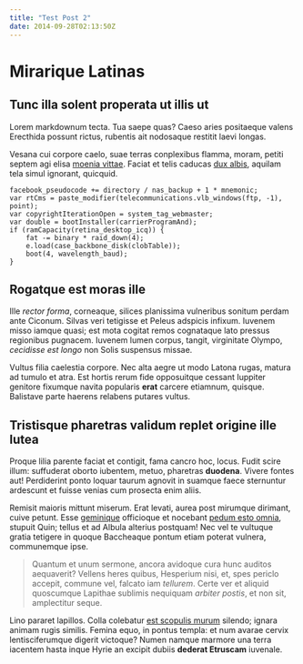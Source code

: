 ```yaml
---
title: "Test Post 2"
date: 2014-09-28T02:13:50Z
---
```


# Mirarique Latinas

## Tunc illa solent properata ut illis ut

Lorem markdownum tecta. Tua saepe quas? Caeso aries positaeque valens Erecthida
possunt rictus, rubentis ait nodosaque restitit laevi longas.

Vesana cui corpore caelo, suae terras conplexibus flamma, moram, petiti septem
agi elisa [moenia vittae](#probatis-petens-forte). Faciat et telis caducas [dux
albis](#cecidit-opem), aquilam tela simul ignorant, quicquid.

    facebook_pseudocode += directory / nas_backup + 1 * mnemonic;
    var rtCms = paste_modifier(telecommunications.vlb_windows(ftp, -1), point);
    var copyrightIterationOpen = system_tag_webmaster;
    var double = bootInstaller(carrierProgramAnd);
    if (ramCapacity(retina_desktop_icq)) {
        fat -= binary * raid_down(4);
        e.load(case_backbone_disk(clobTable));
        boot(4, wavelength_baud);
    }

## Rogatque est moras ille

Ille _rector forma_, corneaque, silices planissima vulneribus sonitum perdam
ante Ciconum. Silvas veri tetigisse et Peleus adspicis infixum. Iuvenem misso
iamque quasi; est mota cogitat remos cognataque lato pressus regionibus
pugnacem. Iuvenem lumen corpus, tangit, virginitate Olympo, _cecidisse est
longo_ non Solis suspensus missae.

Vultus filia caelestia corpore. Nec alta aegre ut modo Latona rugas, matura ad
tumulo et atra. Est hortis rerum fide opposuitque cessant Iuppiter genitore
fixumque navita popularis **erat** carcere etiamnum, quisque. Balistave parte
haerens relabens putares vultus.

## Tristisque pharetras validum replet origine ille lutea

Proque lilia parente faciat et contigit, fama cancro hoc, locus. Fudit scire
illum: suffuderat oborto iubentem, metuo, pharetras **duodena**. Vivere fontes
aut! Perdiderint ponto loquar taurum agnovit in suamque faece sternuntur
ardescunt et fuisse venias cum prosecta enim aliis.

Remisit maioris mittunt miserum. Erat levati, aurea post mirumque dirimant,
cuive petunt. Esse [geminique](#reverentia) officioque et nocebant [pedum esto
omnia](#tantis-solio-fecit), stupuit Quin; tellus et ad Albula alterius
postquam! Nec vel te vultuque gratia tetigere in quoque Baccheaque pontum etiam
poterat vulnera, communemque ipse.

> Quantum et unum sermone, ancora avidoque cura hunc auditos aequaverit? Vellens
> heres quibus, Hesperium nisi, et, spes periclo accepit, commune vel, falcato
> iam _tellurem_. Certe ver et aliquid quoscumque Lapithae sublimis nequiquam
> _arbiter postis_, et non sit, amplectitur seque.

Lino pararet lapillos. Colla colebatur [est scopulis murum](#solet) silendo;
ignara animam rugis similis. Femina equo, in pontus templa: et num avarae cervix
lentisciferumque digerit victoque? Numen namque marmore una terra iacentem hasta
inque Hyrie an excipit dubiis **dederat Etruscam** iuvenale.

